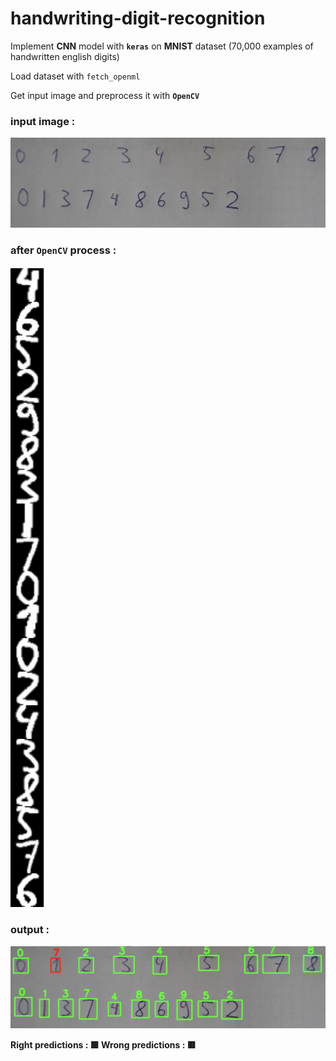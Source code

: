 # handwriting-digit-recognition

Implement **CNN** model with **`keras`** on **MNIST** dataset (70,000 examples of handwritten english digits)

Load dataset with `fetch_openml`

Get input image and preprocess it with **`OpenCV`**

### input image :
![](input.png)

### after `OpenCV` process :
![](opencv-process.png)

### output :
![](output.png)

**Right predictions : 🟩
Wrong predictions : 🟥**
